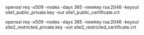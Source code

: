 openssl req -x509 -nodes -days 365 -newkey rsa:2048 -keyout site1_public_private.key -out site1_public_certificate.crt

openssl req -x509 -nodes -days 365 -newkey rsa:2048 -keyout site2_restricted_private.key -out site2_restricted_certificate.crt

